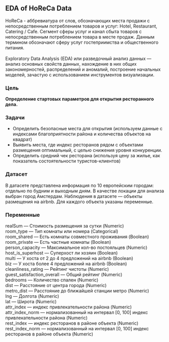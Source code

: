 ## EDA of HoReCa Data
HoReCa - аббревиатура от слов, обозначающих места продажи с непосредственным потреблением товаров и услуг: Hotel, Restaurant, Catering / Cafe. Сегмент сферы услуг и канал сбыта товаров с непосредственным потреблением товара в месте продаж. Данным термином обозначают сферу услуг гостеприимства и общественного питания.<br>
<br>
Exploratory Data Analysis (EDA) или разведочный анализ данных — анализ основных свойств данных, нахождение в них общих закономерностей, распределений и аномалий, построение начальных моделей, зачастую с использованием инструментов визуализации.

### Цель
**Определение стартовых параметров для открытия ресторанного дела.**

### Задачи
- Определить безопасные места для открытия (используем данные с индексами благоприятности района и количества объектов на квадрат)
- Выявить места, где индекс ресторанов рядом с объектами размещения оптимальный, с целью снижения уровня конкуренции.
- Определить средний чек ресторана (используя цену за жилье, как показатель состоятельности туристов-клиентов)

### Датасет
В датасете представлена информация по 10 европейским городам: отдельно по будним и выходным дням. В качестве локации для анализа выбран город Амстердам. 
Наблюдения в датасете — объекты размещения на airbnb. Для каждого объекта указаны переменные.

### Переменные
realSum — Стоимость размещения за сутки (Numeric)<br>
room_type — Тип комнаты или номера (Categorical)<br>
room_shared — Есть комнаты совместного проживания (Boolean)<br>
room_private — Есть частные комнаты (Boolean)<br>
person_capacity — Максимальное кол-во постояльцев (Numeric)<br>
host_is_superhost — Суперхост ли хозяин (Boolean)<br>
multi — У хоста от 2 до 4 предложений на airbnb (Boolean)<br>
biz — У хоста более 4 предложений на airbnb (Boolean)<br>
cleanliness_rating — Рейтинг чистоты (Numeric)<br>
guest_satisfaction_overall — Общий рейтинг (Numeric)<br>
bedrooms — Количество спален (Numeric)<br>
dist — Расстояние от центра города (Numeric)<br>
metro_dist — Расстояние до ближайшей станции метро (Numeric)<br>
lng — Долгота (Numeric)<br>
lat — Широта (Numeric)<br>
attr_index — индекс привлекательности района (Numeric)<br>
attr_index_norm — нормализованный на интервал [0, 100] индекс привлекательности района (Numeric)<br>
rest_index — индекс ресторанов в районе объекта (Numeric)<br>
rest_index_norm — нормализованный на интервал [0, 100] индекс ресторанов в районе объекта (Numeric)<br>
